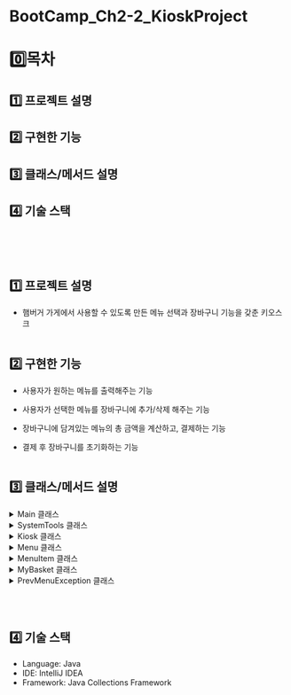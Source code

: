 # BootCamp_Ch2-2_KioskProject
# 0️⃣목차
## 1️⃣ 프로젝트 설명
## 2️⃣ 구현한 기능
## 3️⃣ 클래스/메서드 설명
## 4️⃣ 기술 스택
<br><br><br>

## 1️⃣ 프로젝트 설명
- 햄버거 가게에서 사용할 수 있도록 만든 메뉴 선택과 장바구니 기능을 갖춘 키오스크
<br><br>

## 2️⃣ 구현한 기능
- 사용자가 원하는 메뉴를 출력해주는 기능<br>

- 사용자가 선택한 메뉴를 장바구니에 추가/삭제 해주는 기능<br>

- 장바구니에 담겨있는 메뉴의 총 금액을 계산하고, 결제하는 기능<br>

- 결제 후 장바구니를 초기화하는 기능
<br><br>

## 3️⃣ 클래스/메서드 설명

<details><summary> Main 클래스
</summary>

- 키오스크를 속성값으로 갖고, start 메서드를 불러오는 메인 클래스입니다.
</details>

<details><summary> SystemTools 클래스
</summary>
<details><summary> 메서드
</summary>

- `void printFirstOptionMenu` : 가장 처음 선택지를 출력 <br>

- `Menu setBurgerMenu`, `Menu setDrinkMenu`, `Menu setDessertsMenu` : 준비해둔 메뉴 리스트를 Menu타입으로 반환해주는 메서드. <br>

- `static void wrong` : 잘못된 입력을 받을 시 출력되는 메세지를 담은 메서드<br>

- `static void prevMenu` : 이전 메뉴로 돌아가기를 선택했을 때 출력되는 메세지를 담은 메서드.<br>

- `static void exitProcess` : 프로그램 종료 시 출력되는 메세지를 담은 메서드
</details>
</details>

<details><summary> Kiosk 클래스
</summary>
<details>
<summary> 속성값
</summary>

- `Scanner sc` : 사용자의 입력을 받기 위한 스캐너<br>

- `SystemTools sysMenu` : 시스템 메세지를 출력하기 위한 도구<br>

- `Menu burgerMenu`, `Menu drinkMenu`, `Menu dessertsMenu` : 각 카테고리의 MenuItem을 리스트로 담아둠<br>

- `MyBasket myBasket` : 물건 담기, 삭제, 결제가 가능한 장바구니<br>

- `ArrayList\<Menu> menuArr` : 세 가지 Menu들을 담아둔 리스트<br>
</details>

<details><summary> 메서드
</summary>

- `void start` : 초기 메뉴화면을 보여주고, 입력값에 따라 각 카테고리/장바구니/종료 로 접근할 수 있게 하는 메서드
</details>
</details>

<details><summary> Menu 클래스
</summary>
<details><summary> 속성값</summary>

- `List<MenuItem> menuList`: 메뉴 항목 리스트를 저장하는 필드.<br>

- `String name`: 메뉴의 이름을 저장하는 필드.<br>
</details> 

<details><summary> 생성자</summary>

- `Menu(List<MenuItem> menuList, String name)`: 메뉴 리스트와 이름을 초기화하는 생성자.<br>
</details> 

<details><summary> 메서드</summary>

- `MenuItem showMenuScreen()`: 메뉴 화면을 출력하고, 사용자의 선택에 따라 메뉴 항목을 반환하거나 장바구니 추가 로직을 처리하는 메서드.<br>
- `String getName()`: 메뉴의 이름을 반환하는 메서드.<br>
</details>
</details>

<details><summary> MenuItem 클래스</summary>
<details><summary> 속성값</summary>

- `String name`: 메뉴의 이름을 저장하는 필드.<br>
- `double price`: 메뉴의 가격을 저장하는 필드.<br>
- `String description`: 메뉴의 설명을 저장하는 필드.<br>

</details>

<details><summary> 생성자</summary>

- `MenuItem(String name, double price, String description)`: 메뉴의 이름, 가격, 설명을 초기화하는 생성자.<br>

</details>

<details><summary> 메서드</summary>

- `String getMenuInfo()`: 메뉴 이름, 가격, 설명을 포맷팅된 문자열로 반환하는 메서드.<br>
- `String getName()`: 메뉴의 이름을 반환하는 메서드.<br>
- `double getPrice()`: 메뉴의 가격을 반환하는 메서드.<br>
- `String getDescription()`: 메뉴의 설명을 반환하는 메서드.<br>

</details>
</details>

<details><summary> MyBasket 클래스</summary>
<details><summary> 속성값</summary>

- `List<MenuItem> itemCart`: 장바구니에 추가된 `MenuItem` 리스트를 저장하는 필드.<br>
- `Scanner sc`: 사용자 입력을 받기 위한 스캐너.<br>

</details>

<details><summary> 메서드</summary>

- `void addOnCart(MenuItem item)`: 장바구니에 메뉴 아이템을 추가하는 메서드.<br>
- `void showBasketMenu()`: 장바구니 메뉴를 출력하고, 사용자 입력에 따라 삭제, 결제 또는 이전 메뉴로 돌아가는 메서드.<br>
- `private void deleteItem()`: 사용자 선택에 따라 장바구니에서 특정 아이템을 삭제하는 메서드.<br>
- `private void payProcess()`: 장바구니 총 금액을 계산하고 결제를 진행하는 메서드.<br>

</details>
</details>

<details><summary> PrevMenuException 클래스
</summary>
<details><summary> 속성값
</summary>

*Write here!*
</details>

<details><summary> 생성자
</summary>

*Write here!*
</details>

<details><summary> 메서드
</summary>

*Write here!*
</details>
</details>


<br><br>

## 4️⃣ 기술 스택
- Language: Java
- IDE: IntelliJ IDEA
- Framework: Java Collections Framework
<br><br>
